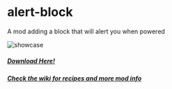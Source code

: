 # alert-block
A mod adding a block that will alert you when powered

![showcase](https://github.com/omerbenda/alert-block/assets/34948058/5104f033-bfe3-402c-a8e0-4f482b536c2a)

##### [Download Here!](https://www.curseforge.com/minecraft/mc-mods/alert-block)
##### [Check the wiki for recipes and more mod info](https://github.com/omerbenda/alert-block/wiki)
